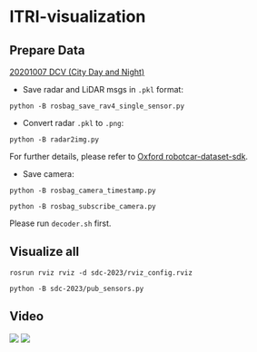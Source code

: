 # ITRI-visualization

## Prepare Data
[ 20201007 DCV (City Day and Night)](https://trello.com/c/oPI4CjUc/71-20201007-dcv-urban-day-and-night)

* Save radar and LiDAR msgs in `.pkl` format:
```
python -B rosbag_save_rav4_single_sensor.py
```

*  Convert radar `.pkl` to `.png`:
```
python -B radar2img.py
```
For further details, please refer to [Oxford robotcar-dataset-sdk](https://github.com/ori-mrg/robotcar-dataset-sdk/blob/master/python/radar.py).

* Save camera:
```
python -B rosbag_camera_timestamp.py
```
```
python -B rosbag_subscribe_camera.py
```
Please run `decoder.sh` first.



## Visualize all
```
rosrun rviz rviz -d sdc-2023/rviz_config.rviz
```
```
python -B sdc-2023/pub_sensors.py
```


## Video
[![](https://img.youtube.com/vi/tlw3QJ4NaRs/0.jpg)](https://youtu.be/tlw3QJ4NaRs)
[![](https://img.youtube.com/vi/89CzDpNCrdY/0.jpg)](https://youtu.be/89CzDpNCrdY)
